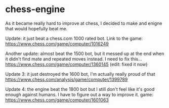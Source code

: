 # chess-engine

As it became really hard to improve at chess, I decided to make and enigne that would hopefully beat me.

Update: it just beat a chess.com 1000 rated bot. 
Link to the game: https://www.chess.com/game/computer/1016249

Another update: almost beat the 1500 bot, but it messed up at the end when it didn't find mate and repeated moves instead. I need to fix this...
https://www.chess.com/game/computer/1360145 (edit: fixed it now)

Update 3: it just destroyed the 1600 bot, I'm actually really proud of that 
https://www.chess.com/analysis/game/computer/1399789

Update 4: the engine beat the 1800 bot but I still don't feel like it's good enough against humans. I have to figure out a way to improve it.
game: https://www.chess.com/game/computer/1601063 

